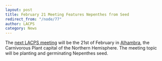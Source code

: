 ```yaml
---
layout: post
title: February 21 Meeting Features Nepenthes from Seed
redirect_from: "/node/77"
author: LACPS
category: News
---
```


<div class="field field-name-body field-type-text-with-summary field-label-hidden"><div class="field-items"><div class="field-item even"><p>The <a href="/calendar">next LACPS meeting</a> will be the 21st of February in <a href="/where-to-go">Alhambra</a>, the Carnivorous Plant capital of the Northern Hemisphere.  The meeting topic will be planting and germinating Nepenthes seed.</p>
</div></div></div>
